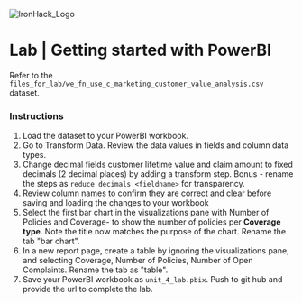 ![IronHack_Logo](https://user-images.githubusercontent.com/92721547/180667578-7208994e-3fdf-4006-8481-d0723b917662.png)

# Lab | Getting started with PowerBI

Refer to the `files_for_lab/we_fn_use_c_marketing_customer_value_analysis.csv` dataset.

### Instructions
1. Load the dataset to your PowerBI workbook.
2. Go to Transform Data. Review the data values in fields and column data types. 
3. Change decimal fields customer lifetime value and claim amount to fixed decimals (2 decimal places) by adding a transform step. Bonus - rename the steps as `reduce decimals <fieldname>` for transparency.
4. Review column names to confirm they are correct and clear before saving and loading the changes to your workbook
5. Select the first bar chart in the visualizations pane with Number of Policies and Coverage- to show the number of policies per **Coverage type**. Note the title now matches the purpose of the chart. Rename the tab "bar chart".
6. In a new report page, create a table by ignoring the visualizations pane, and selecting Coverage, Number of Policies, Number of Open Complaints. Rename the tab as "table".
8. Save your PowerBI workbook as `unit_4_lab.pbix`. Push to git hub and provide the url to complete the lab.
